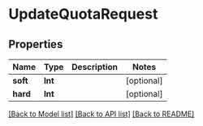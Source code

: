 # UpdateQuotaRequest

## Properties

Name | Type | Description | Notes
------------ | ------------- | ------------- | -------------
**soft** | **Int** |  | [optional] 
**hard** | **Int** |  | [optional] 

[[Back to Model list]](../README.md#documentation-for-models) [[Back to API list]](../README.md#documentation-for-api-endpoints) [[Back to README]](../README.md)


